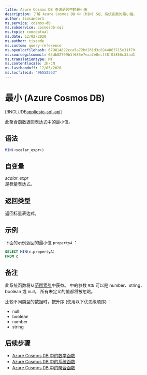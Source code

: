 ```yaml
---
title: Azure Cosmos DB 查询语言中的最小值
description: 了解 Azure Cosmos DB 中 (MIN) SQL 系统函数的最小值。
author: timsander1
ms.service: cosmos-db
ms.subservice: cosmosdb-sql
ms.topic: conceptual
ms.date: 12/02/2020
ms.author: tisande
ms.custom: query-reference
ms.openlocfilehash: 679814822cca5a72bd261d3c8944863715e31f70
ms.sourcegitcommit: 65db02799b1f685e7eaa7e0ecf38f03866c33ad1
ms.translationtype: MT
ms.contentlocale: zh-CN
ms.lasthandoff: 12/03/2020
ms.locfileid: "96552363"
---
```

# <a name="min-azure-cosmos-db"></a>最小 (Azure Cosmos DB) 
[!INCLUDE[appliesto-sql-api](includes/appliesto-sql-api.md)]

此聚合函数返回表达式中的最小值。
  
## <a name="syntax"></a>语法
  
```sql
MIN(<scalar_expr>)  
```  
  
## <a name="arguments"></a>自变量
  
*scalar_expr*  
   是标量表达式。 
  
## <a name="return-types"></a>返回类型
  
返回标量表达式。  
  
## <a name="examples"></a>示例
  
下面的示例返回的最小值 `propertyA` ：
  
```sql
SELECT MIN(c.propertyA)
FROM c
```  

## <a name="remarks"></a>备注

此系统函数将从[范围索引](index-policy.md#includeexclude-strategy)中获益。 中的参数 `MIN` 可以是 number、string、boolean 或 null。 所有未定义的值都将被忽略。

比较不同类型的数据时，按升序 (使用以下优先级顺序) ：

- null
- boolean
- number
- string

## <a name="next-steps"></a>后续步骤

- [Azure Cosmos DB 中的数学函数](sql-query-mathematical-functions.md)
- [Azure Cosmos DB 中的系统函数](sql-query-system-functions.md)
- [Azure Cosmos DB 中的聚合函数](sql-query-aggregate-functions.md)